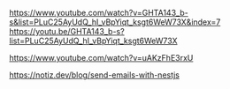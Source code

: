 https://www.youtube.com/watch?v=GHTA143_b-s&list=PLuC25AyUdQ_hI_vBpYiqt_ksgt6WeW73X&index=7
https://youtu.be/GHTA143_b-s?list=PLuC25AyUdQ_hI_vBpYiqt_ksgt6WeW73X

https://www.youtube.com/watch?v=uAKzFhE3rxU


https://notiz.dev/blog/send-emails-with-nestjs